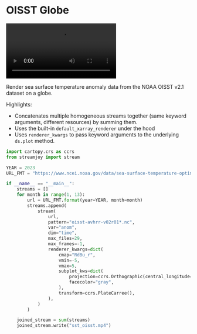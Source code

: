 # OISST Globe


<video controls="true" allowfullscreen="true">
<source src="https://github.com/ahuang11/streamjoy/assets/15331990/a76d2f16-bea9-4168-9ba6-63dbc7967ae2" type="video/mp4">
</video>

Render sea surface temperature anomaly data from the NOAA OISST v2.1 dataset on a globe.

Highlights:

- Concatenates multiple homogeneous streams together (same keyword arguments, different resources) by summing them.
- Uses the built-in `default_xarray_renderer` under the hood
- Uses `renderer_kwargs` to pass keyword arguments to the underlying `ds.plot` method.

```python
import cartopy.crs as ccrs
from streamjoy import stream

YEAR = 2023
URL_FMT = "https://www.ncei.noaa.gov/data/sea-surface-temperature-optimum-interpolation/v2.1/access/avhrr/{year}{month:02}/"

if __name__ == "__main__":
    streams = []
    for month in range(1, 13):
        url = URL_FMT.format(year=YEAR, month=month)
        streams.append(
            stream(
                url,
                pattern="oisst-avhrr-v02r01*.nc",
                var="anom",
                dim="time",
                max_files=29,
                max_frames=-1,
                renderer_kwargs=dict(
                    cmap="RdBu_r",
                    vmin=-5,
                    vmax=5,
                    subplot_kws=dict(
                        projection=ccrs.Orthographic(central_longitude=-150),
                        facecolor="gray",
                    ),
                    transform=ccrs.PlateCarree(),
                ),
            )
        )

    joined_stream = sum(streams)
    joined_stream.write("sst_oisst.mp4")
```